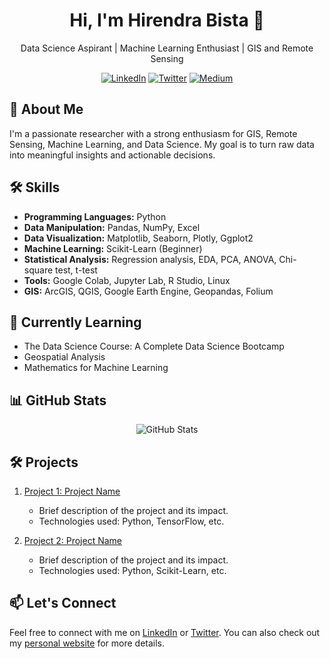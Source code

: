 <!-- ### Hi there, I'm [Your Name](https://yourwebsite.com) 👋 -->
<h1 align="center">Hi, I'm Hirendra Bista 👋</h1>

<p align="center">
  Data Science Aspirant | Machine Learning Enthusiast | GIS and Remote Sensing
</p>

<p align="center">
  <a href="https://www.linkedin.com/in/hirenbista/"><img alt="LinkedIn" src="https://img.shields.io/badge/LinkedIn-hirenbista-blue?style=flat-square&logo=linkedin"></a>
  <a href="https://twitter.com/hirenbista"><img alt="Twitter" src="https://img.shields.io/badge/Twitter-@hirenbista-blue?style=flat-square&logo=twitter"></a>
  <a href="https://medium.com/@hirenbista"><img alt="Medium" src="https://img.shields.io/badge/Medium-hirenbista-brightgreen?style=flat-square"></a>
</p>

## 🚀 About Me

I'm a passionate researcher with a strong enthusiasm for GIS, Remote Sensing, Machine Learning, and Data Science. My goal is to turn raw data into meaningful insights and actionable decisions.

## 🛠️ Skills

- **Programming Languages:** Python
- **Data Manipulation:** Pandas, NumPy, Excel
- **Data Visualization:** Matplotlib, Seaborn, Plotly, Ggplot2
- **Machine Learning:** Scikit-Learn (Beginner)
- **Statistical Analysis:** Regression analysis, EDA, PCA, ANOVA, Chi-square test, t-test
- **Tools:** Google Colab, Jupyter Lab, R Studio, Linux
- **GIS:** ArcGIS, QGIS, Google Earth Engine, Geopandas, Folium

## 🌱 Currently Learning

- The Data Science Course: A Complete Data Science Bootcamp
- Geospatial Analysis
- Mathematics for Machine Learning

## 📊 GitHub Stats

<p align="center">
  <img src="https://github-readme-stats.vercel.app/api?username=streeter-phelps&show_icons=true&count_private=true&theme=radical" alt="GitHub Stats">
</p>

## 🛠️ Projects

1. [Project 1: Project Name](link-to-project)
   - Brief description of the project and its impact.
   - Technologies used: Python, TensorFlow, etc.

2. [Project 2: Project Name](link-to-project)
   - Brief description of the project and its impact.
   - Technologies used: Python, Scikit-Learn, etc.

## 📫 Let's Connect

Feel free to connect with me on [LinkedIn](https://www.linkedin.com/in/hirenbista/) or [Twitter](https://twitter.com/hirenbista). You can also check out my [personal website](https://yourwebsite.com) for more details.

</p>
